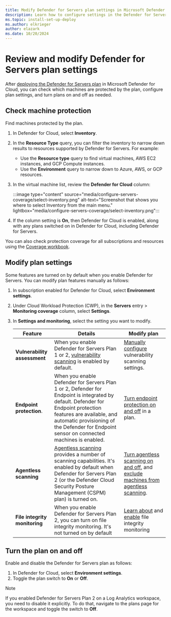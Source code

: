 ```yaml
---
title: Modify Defender for Servers plan settings in Microsoft Defender for Cloud
description: Learn how to configure settings in the Defender for Servers plan in Microsoft Defender for Cloud.
ms.topic: install-set-up-deploy
ms.author: elkrieger
author: elazark
ms.date: 10/20/2024
---
```


# Review and modify Defender for Servers plan settings

After [deploying the Defender for Servers plan](tutorial-enable-servers-plan.md) in Microsoft Defender for Cloud, you can check which machines are protected by the plan, configure plan settings, and turn plans on and off as needed.

## Check machine protection

Find machines protected by the plan.

1. In Defender for Cloud, select **Inventory**.
1. In the **Resource Type** query, you can filter the inventory to narrow down results to resources supported by Defender for Servers. For example:
    - Use the **Resource type** query to find virtual machines, AWS EC2 instances, and GCP Compute instances.
    - Use the **Environment** query to narrow down to Azure, AWS, or GCP resources.
1. In the virtual machine list, review the **Defender for Cloud** column:

    :::image type="content" source="media/configure-servers-coverage/select-inventory.png" alt-text="Screenshot that shows you where to select Inventory from the main menu." lightbox="media/configure-servers-coverage/select-inventory.png":::

1. If the column setting is **On**, then Defender for Cloud is enabled, along with any plans switched on in Defender for Cloud, including Defender for Servers.

You can also check protection coverage for all subscriptions and resources using the [Coverage workbook](custom-dashboards-azure-workbooks.md#coverage-workbook).


## Modify plan settings

Some features are turned on by default when you enable Defender for Servers. You can modify plan features manually as follows:

1. In subscription enabled for Defender for Cloud, select **Environment settings**.
1. Under Cloud Workload Protection (CWP), in the **Servers** entry > **Monitoring coverage** column, select **Settings**.
1. In **Settings and monitoring**, select the setting you want to modify.

    **Feature** | **Details** | **Modify plan**
    --- | --- | ---
    **Vulnerability assessment** | When you enable Defender for Servers Plan 1 or 2, [vulnerability scanning](auto-deploy-vulnerability-assessment.md) is enabled by default.<br/> | [Manually configure](deploy-vulnerability-assessment-defender-vulnerability-management.md) vulnerability scanning settings.
    **Endpoint protection**. | When you enable Defender for Servers Plan 1 or 2, Defender for Endpoint is integrated by default. Defender for Endpoint protection features are available, and automatic provisioning of the Defender for Endpoint sensor on connected machines is enabled. | [Turn endpoint protection on and off](enable-defender-for-endpoint.md) in a plan.
    **Agentless scanning** |  [Agentless scanning](concept-agentless-data-collection.md) provides a number of scanning capabilities. It's enabled by default when Defender for Servers Plan 2 (or the Defender Cloud Security Posture Management (CSPM) plan) is turned on. | [Turn agentless scanning on and off](enable-agentless-scanning-vms.md), and [exclude machines from agentless scanning](exclude-machines-agentless-scanning.md).
    **File integrity monitoring** | When you enable Defender for Servers Plan 2, you can turn on file integrity monitoring. It's not turned on by default |  [Learn about](file-integrity-monitoring-baselines.md) and [enable](file-integrity-monitoring-enable-defender-endpoint.md) file integrity monitoring



## Turn the plan on and off

Enable and disable the Defender for Servers plan as follows:

1. In Defender for Cloud, select **Environment settings**.
1. Toggle the plan switch to **On** or **Off**.


> [!Note]
> If you enabled Defender for Servers Plan 2 on a Log Analytics workspace, you need to disable it explicitly.
> To do that, navigate to the plans page for the workspace and toggle the switch to **Off**.


